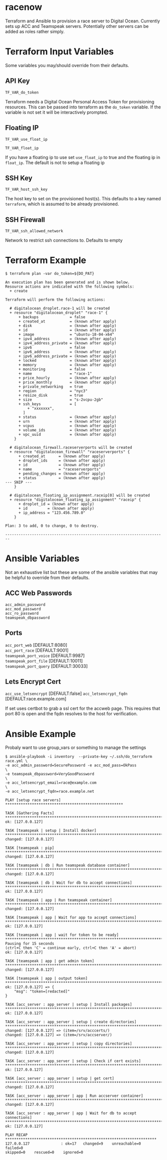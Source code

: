 # racenow
Terraform and Ansible to provision a race server to Digital Ocean.  Currently
sets up ACC and Teamspeak servers.  Potentially other servers can be added as 
roles rather simply.

# Terraform Input Variables
Some variables you may/should override from their defaults.
## API Key
`TF_VAR_do_token`

Terraform needs a Digital Ocean Personal Access Token for provisioning
resources.  This can be passed into terraform as the `do_token` variable.
If the variable is not set it will be interactively prompted.

## Floating IP
`TF_VAR_use_float_ip`

`TF_VAR_float_ip`

If you have a floating ip to use set `use_float_ip` to true and the floating 
ip in `float_ip`.  The default is not to setup a floating ip

## SSH Key
`TF_VAR_host_ssh_key`

The host key to set on the provisioned host(s). This defaults to a key named 
`terraform`, which is assumed to be already provisioned.

## SSH Firewall
`TF_VAR_ssh_allowed_network`

Network to restrict ssh connections to.  Defaults to empty
# Terraform Example
```
$ terraform plan -var do_token=${DO_PAT}

An execution plan has been generated and is shown below.
Resource actions are indicated with the following symbols:
  + create

Terraform will perform the following actions:

  # digitalocean_droplet.race-1 will be created
  + resource "digitalocean_droplet" "race-1" {
      + backups              = false
      + created_at           = (known after apply)
      + disk                 = (known after apply)
      + id                   = (known after apply)
      + image                = "ubuntu-18-04-x64"
      + ipv4_address         = (known after apply)
      + ipv4_address_private = (known after apply)
      + ipv6                 = false
      + ipv6_address         = (known after apply)
      + ipv6_address_private = (known after apply)
      + locked               = (known after apply)
      + memory               = (known after apply)
      + monitoring           = false
      + name                 = "race-1"
      + price_hourly         = (known after apply)
      + price_monthly        = (known after apply)
      + private_networking   = true
      + region               = "nyc3"
      + resize_disk          = true
      + size                 = "s-2vcpu-2gb"
      + ssh_keys             = [
          + "xxxxxxx",
        ]
      + status               = (known after apply)
      + urn                  = (known after apply)
      + vcpus                = (known after apply)
      + volume_ids           = (known after apply)
      + vpc_uuid             = (known after apply)
    }

  # digitalocean_firewall.raceserverports will be created
  + resource "digitalocean_firewall" "raceserverports" {
      + created_at      = (known after apply)
      + droplet_ids     = (known after apply)
      + id              = (known after apply)
      + name            = "raceserverports"
      + pending_changes = (known after apply)
      + status          = (known after apply)
--- SNIP ---
    }

  # digitalocean_floating_ip_assignment.raceip[0] will be created
  + resource "digitalocean_floating_ip_assignment" "raceip" {
      + droplet_id = (known after apply)
      + id         = (known after apply)
      + ip_address = "123.456.789.0"
    }

Plan: 3 to add, 0 to change, 0 to destroy.

------------------------------------------------------------------------
```

# Ansible Variables
Not an exhaustive list but these are some of the ansible variables that may be
helpful to override from their defaults.

## ACC Web Passwords
`acc_admin_password`  
`acc_mod_password`  
`acc_ro_password`  
`teamspeak_dbpassword`  

## Ports
`acc_port_web`          [DEFAULT:8080]  
`acc_port_race`         [DEFAULT:9001]  
`teamspeak_port_voice`  [DEFAULT:9987]   
`teamspeak_port_file`   [DEFAULT:10011]  
`teamspeak_port_query`  [DEFAULT:30033]  

## Lets Encrypt Cert
`acc_use_letsencrypt`   [DEFAULT:false]
`acc_letsencrypt_fqdn`  [DEFAULT:race.example.com]

If set uses certbot to grab a ssl cert for the accweb page.  This requires that
port 80 is open and the fqdn resolves to the host for verification. 

# Ansible Example
Probaly want to use group_vars or something to manage the settings

```
$ ansible-playbook -i inventory  --private-key ~/.ssh/do_terraform race.yml \
-e acc_admin_password=SecurePassword -e acc_mod_pass=OkPass                 \
-e teamspeak_dbpassword=VeryGoodPassword                                    \
-e acc_letsencrypt_email=race@example.com                                   \
-e acc_letsencrypt_fqdn=race.example.net

PLAY [setup race servers] *****************************************************

TASK [Gathering Facts] *******************************************************************************
ok: [127.0.0.127]

TASK [teamspeak | setup | Install docker] *******************************************************************************
changed: [127.0.0.127]

TASK [teamspeak : pip] *******************************************************************************
changed: [127.0.0.127]

TASK [teamspeak | db | Run teamspeak database container] *******************************************************************************
changed: [127.0.0.127]

TASK [teamspeak | db | Wait for db to accept connections] *******************************************************************************
ok: [127.0.0.127]

TASK [teamspeak | app | Run teamspeak container] *******************************************************************************
changed: [127.0.0.127]

TASK [teamspeak | app | Wait for app to accept connections] *******************************************************************************
ok: [127.0.0.127]

TASK [teamspeak | app | wait for token to be ready] *******************************************************************************
Pausing for 15 seconds
(ctrl+C then 'C' = continue early, ctrl+C then 'A' = abort)
ok: [127.0.0.127]

TASK [teamspeak | app | get admin token] *******************************************************************************
changed: [127.0.0.127]

TASK [teamspeak | app | output token] *******************************************************************************
ok: [127.0.0.127] => {
    "msg": "token=[redacted]"
}

TASK [acc_server : app_server | setup | Install packages] *******************************************************************************
ok: [127.0.0.127]

TASK [acc_server : app_server | setup | create directories] *******************************************************************************
changed: [127.0.0.127] => (item=/srv/acccerts/)
changed: [127.0.0.127] => (item=/srv/accserver/)

TASK [acc_server : app_server | setup | copy directories] *******************************************************************************
changed: [127.0.0.127]

TASK [acc_server : app_server | setup | Check if cert exists] *******************************************************************************
ok: [127.0.0.127]

TASK [acc_server : app_server | setup | get cert] *******************************************************************************
changed: [127.0.0.127]

TASK [acc_server : app_server | app | Run accserver container] *******************************************************************************
changed: [127.0.0.127]

TASK [acc_server : app_server | app | Wait for db to accept connections] *******************************************************************************
ok: [127.0.0.127]

PLAY RECAP ********************************************************************
127.0.0.127              : ok=17   changed=9    unreachable=0    failed=0    
skipped=0    rescued=0    ignored=0
```
